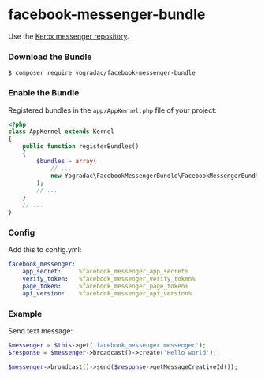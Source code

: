 # facebook-messenger-bundle

Use the [Kerox messenger repository](https://github.com/ker0x/messenger).

### Download the Bundle

```console
$ composer require yogradac/facebook-messenger-bundle
```

### Enable the Bundle

Registered bundles in the `app/AppKernel.php` file of your project:

```php
<?php
class AppKernel extends Kernel
{
    public function registerBundles()
    {
        $bundles = array(
            // ...
            new Yogradac\FacebookMessengerBundle\FacebookMessengerBundle(),
        );
        // ...
    }
    // ...
}
```

### Config
Add this to config.yml:

```yaml
facebook_messenger:
    app_secret:     %facebook_messenger_app_secret%
    verify_token:   %facebook_messenger_verify_token%
    page_token:     %facebook_messenger_page_token%
    api_version:    %facebook_messenger_api_version%
```

### Example
Send text message:

```php
$messenger = $this->get('facebook_messenger.messenger');
$response = $messenger->broadcast()->create('Hello world');

$messenger->broadcast()->send($response->getMessageCreativeId());
```